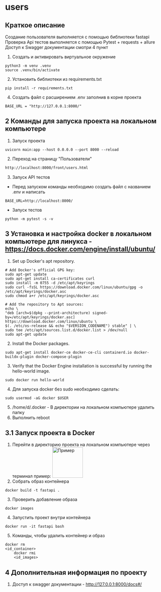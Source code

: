 # users

## Краткое описание

Создание пользователя выполняется с помощью библиотеки fastapi
Проверка Api тестов выполняется с помощью Pytest + requests + allure
Доступ к Swagger документации смотри 4 пункт

1. Создать и активировать виртуальное окружение

```angular2html
python3 -m venv .venv
source .venv/bin/activate
```

2. Установить библиотеки из requirements.txt

```shell
pip install -r requirements.txt
```

4. Создать файл с расширением .env заполнив в корне проекта

```angular2html
BASE_URL = "http://127.0.0.1:8000/"
```

## 2 Команды для запуска проекта на локальном компьютере

1. Запуск проекта

```shell
uvicorn main:app --host 0.0.0.0 --port 8000 --reload
```

2. Переход на страницу "Пользователи"

```html
http://localhost:8000/front/users.html
```

3. Запуск API тестов

- Перед запуском команды необходимо создать файл с названием .env и написать

```angular2html
BASE_URL=http://localhost:8000/
```

- Запуск тестов

```shell
python -m pytest -s -v
```

## 3 Установка и настройка docker в локальном компьютере для линукса - https://docs.docker.com/engine/install/ubuntu/

1. Set up Docker's apt repository.

```shell
# Add Docker's official GPG key:
sudo apt-get update
sudo apt-get install ca-certificates curl
sudo install -m 0755 -d /etc/apt/keyrings
sudo curl -fsSL https://download.docker.com/linux/ubuntu/gpg -o /etc/apt/keyrings/docker.asc
sudo chmod a+r /etc/apt/keyrings/docker.asc

# Add the repository to Apt sources:
echo \
"deb [arch=$(dpkg --print-architecture) signed-by=/etc/apt/keyrings/docker.asc] https://download.docker.com/linux/ubuntu \
$(. /etc/os-release && echo "$VERSION_CODENAME") stable" | \
sudo tee /etc/apt/sources.list.d/docker.list > /dev/null
sudo apt-get update
```

2. Install the Docker packages.

```shell
sudo apt-get install docker-ce docker-ce-cli containerd.io docker-buildx-plugin docker-compose-plugin
```

3. Verify that the Docker Engine installation is successful by running the hello-world image.

```shell
sudo docker run hello-world
```

4. Для запуска docker без sudo необходимо сделать:

```shell
sudo usermod -aG docker $USER
```

5. /home/d/.docker - В директории на локальном компьютере удалить папку
6. Выполнить reboot

## 3.1 Запуск проекта в Docker

1. Перейти в директорию проекта на локальном компьютере через терминал пример:
   <img alt="Пример" height="100" src="![img.png](img.png)" title="Пример" width="100"/>
2. Собрать образ контейнера

```shell
docker build -t fastapi .
```

3. Проверить добавление образа

```shell
docker images
```

4. Запустить проект внутри контейнера

```shell
docker run -it fastapi bash
```

5. Команды, чтобы удалить контейнер и образ

```angular2html
docker rm
<id_container>
    docker rmi
    <id_images>
```

## 4 Дополнительная информация по проекту

1. Доступ к swagger документации - http://127.0.0.1:8000/docs#/

